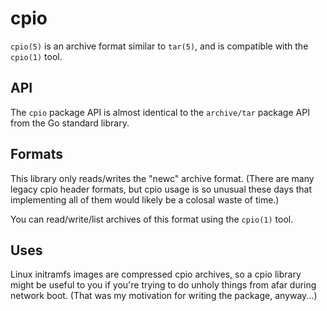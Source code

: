 # cpio

`cpio(5)` is an archive format similar to `tar(5)`, and is compatible with the `cpio(1)` tool.

## API

The `cpio` package API is almost identical to the `archive/tar` package API from the Go standard library.

## Formats

This library only reads/writes the "newc" archive format. (There are many legacy cpio header formats, but
cpio usage is so unusual these days that implementing all of them would likely be a colosal waste of time.)

You can read/write/list archives of this format using the `cpio(1)` tool.

## Uses

Linux initramfs images are compressed cpio archives, so a cpio library might be useful to you if
you're trying to do unholy things from afar during network boot.
(That was my motivation for writing the package, anyway...)
